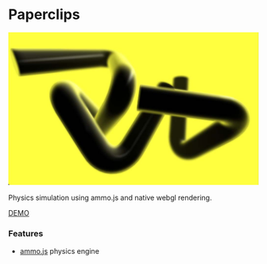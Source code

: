 # Paperclips

![Paperclips Screenshot](https://github.com/robert-leitl/paperclips/blob/main/cover.jpg?raw=true)

Physics simulation using ammo.js and native webgl rendering.

[DEMO](https://robert-leitl.github.io/paperclips/dist/?debug)

### Features
- [ammo.js](https://kripken.github.io/ammo.js/) physics engine